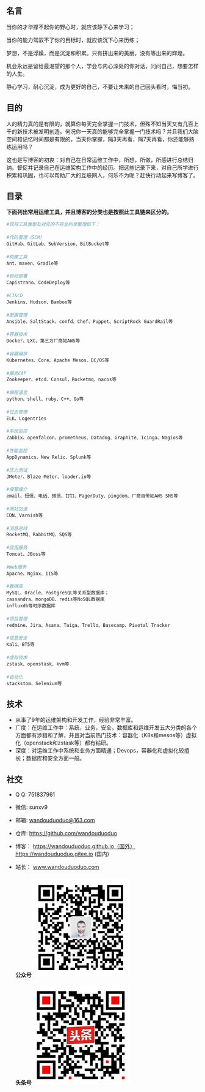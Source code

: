 ## 名言

当你的才华撑不起你的野心时，就应该静下心来学习；

当你的能力驾驭不了你的目标时，就应该沉下心来历练；

梦想，不是浮躁，而是沉淀和积累。只有拼出来的美丽，没有等出来的辉煌。

机会永远是留给最渴望的那个人，学会与内心深处的你对话，问问自己，想要怎样的人生。

静心学习，耐心沉淀，成为更好的自己，不要让未来的自己回头看时，悔当初。



## 目的

人的精力真的是有限的，就算你每天完全掌握一门技术，但殊不知当天又有几百上千的新技术被发明创造。何况你一天真的能够完全掌握一门技术吗？并且我们大脑空间和记忆时间都是有限的，当天你掌握，隔3天再看，隔7天再看，你还能够熟练运用吗？

这也是写博客的初衷：对自己在日常运维工作中，所想，所做，所感进行总结归纳。督促并记录自己在运维架构工作中的经历。把这些记录下来，对自己所学进行积累和巩固，也可以帮助广大的互联网人，何乐不为呢？赶快行动起来写博客了。



## 目录

**下面列出常用运维工具，并且博客的分类也是按照此工具链来区分的。**

```bash
#现将工具类型及对应的不完全列举整理如下：

#代码管理（SCM）
GitHub、GitLab、SubVersion、BitBucket等

#构建工具
Ant、maven、Gradle等

#自动部署
Capistrano、CodeDeploy等

#CI&CD
Jenkins、Hudson、Bamboo等

#配置管理
Ansible、SaltStack、confd、Chef、Puppet、ScriptRock GuardRail等

#容器技术
Docker、LXC、第三方厂商如AWS等

#容器编排
Kubernetes、Core、Apache Mesos、DC/OS等

#服务CAP
Zookeeper、etcd、Consul，Rocketmq，nacos等

#编程语言
python、shell、ruby、C++、Go等

#日志管理
ELK、Logentries

#系统监控
Zabbix、openfalcon、prometheus、Datadog、Graphite、Icinga、Nagios等

#性能监控
AppDynamics、New Relic、Splunk等

#压力测试
JMeter、Blaze Meter、loader.io等

#报警媒介
email、短信、电话、微信、钉钉、PagerDuty、pingdom、厂商自带如AWS SNS等

#网站加速
CDN、Varnish等

#消息总线
RocketMQ、RabbitMQ、SQS等

#应用服务
Tomcat、JBoss等

#Web服务
Apache、Nginx、IIS等

#数据库
MySQL、Oracle、PostgreSQL等关系型数据库；
cassandra、mongoDB、redis等NoSQL数据库
influxdb等时序数据库

#项目管理
redmine、Jira、Asana、Taiga、Trello、Basecamp、Pivotal Tracker

#信息安全 
Kali、BT5等

#虚拟技术
zstask、openstask、kvm等

#自动化
stackstom、Selenium等
```



## 技术

- 从事了9年的运维架构和开发工作，经验非常丰富。
- 广度：在运维工作中：系统，业务，安全，数据库和运维开发五大分类的各个方面都有涉猎和了解，并且对当前热门技术：容器化（K8s和mesos等）虚拟化（openstack和zstask等）都有钻研。
- 深度：对运维工作中系统和业务方面精通；Devops，容器化和虚拟化较擅长；数据库和安全方面一般。



## 社交

- Q  Q:      751837961

- 微信:      sunxv9

- 邮箱:      wandouduoduo@163.com

- 仓库:      https://github.com/wandouduoduo

- 博客：   https://wandouduoduo.github.io（国外） https://wandouduoduo.gitee.io  (国内)

- 站长：   www.wandouduoduo.com 

  #### 公众号![](index/gongzhonghao.jpg)

  #### 头条号![](index/toutiaohao.jpeg)

